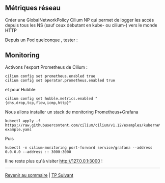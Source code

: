 ## Métriques réseau


Créer une GlobalNetworkPolicy Cilium NP qui permet de logger les accès depuis tous les NS (sauf ceux débutant en kube- ou cilium-) vers le monde HTTP

Depuis un Pod quelconque , tester :

## Monitoring

Activons l'export Prometheus de Cilium :
```shell
cilium config set prometheus.enabled true
cilium config set operator.prometheus.enabled true
```
et pour Hubble
```shell
cilium config set hubble.metrics.enabled "{dns,drop,tcp,flow,icmp,http}"
```

Nous allons installer un stack de monitoring Prometheus+Grafana

```shell
kubectl apply -f https://raw.githubusercontent.com/cilium/cilium/v1.12/examples/kubernetes/addons/prometheus/monitoring-example.yaml
```

Puis

```shell
kubectl -n cilium-monitoring port-forward service/grafana --address 0.0.0.0 --address :: 3000:3000
```

Il ne reste plus qu'à visiter http://127.0.0.1:3000 !

---
[Revenir au sommaire](../README.md) | [TP Suivant](./TP10.md)
